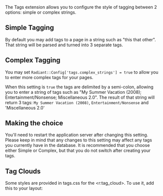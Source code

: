 The Tags extension allows you to configure the style of tagging between 2 options: 
simple or complex strings.

## Simple Tagging

By default you may add tags to a page in a string such as "this that other". That string 
will be parsed and turned into 3 separate tags.

## Complex Tagging

You may set `Radiant::Config['tags.complex_strings'] = true` to allow you to enter more 
complex tags for your pages.

When this setting is `true` the tags are delimited by a semi-colon, allowing you to enter 
a string of tags such as "My Summer Vacation (2008); Entertainment/Nonsense; Miscellaneous 2.0". 
The result of that string will return 3 tags: `My Summer Vacation (2008)`, 
`Entertainment/Nonsense` and 'Miscellaneous 2.0'

## Making the choice

You'll need to restart the application server after changing this setting. Please keep in
mind that any changes to this setting may affect any tags you currently have in the database.
It is recommended that you choose either Simple or Complex, but that you do not switch 
after creating your tags.

## Tag Clouds

Some styles are provided in tags.css for the <r:tag_cloud>. To use it, add this to your layout:
  
  <link rel="stylesheet" type="text/css" href="/stylesheets/tags.css" />